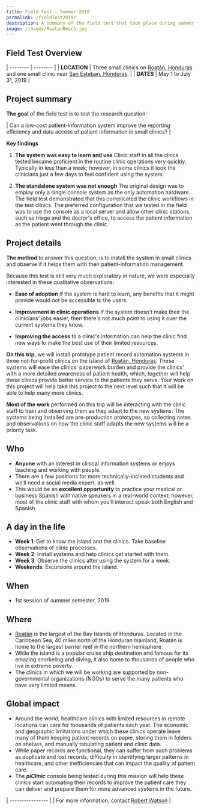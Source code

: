 ```yaml
---
title: Field Test - Summer 2019
permalink: /fieldTest2019/
description: A summary of the field test that took place during summer 2019
image: /images/RoatanBeach.jpg
---
```


## Field Test Overview

| -------- | -------- |
| **LOCATION** | Three small clinics on [Roatán, Honduras](https://www.google.com/maps/place/Roatán,+Honduras) and one small clinic near [San Esteban, Honduras](https://www.google.com/maps/place/San+Esteban,+Honduras). |
| **DATES** | May 1 to July 31, 2019 |

## Project summary

**The goal** of the field test is to test the research question:

| Can a low-cost patient-information system improve the reporting efficiency and data access of patient information in small clinics? |

**Key findings**

1. **The system was easy to learn and use** Clinic staff in all the clincs tested became proficient in the routine clinic operations very quickly. Typically in less than a week; however, in some clinics it took the clinicians just a few days to feel confident using the system.

2. **The standalone system was not enough** The original design was to employ only a single console system as the only automation hardware. The field test demonstrated that this complicated the clinic workflows in the test clinics. The preferred configuration that we tested in the field was to use the console as a local server and allow other clinic stations, such as triage and the doctor's office, to access the patient information as the patient went through the clinic.


## Project details

**The method** to answer this question, is to install the system in small clinics and observe if it helps them with their patient-information management.

Because this test is still very much exploratory in nature, we were especially interested in these qualitative observations:

* **Ease of adoption** If the system is hard to learn, any benefits that it might provide would not be accessible to the users.

* **Improvement in clinic operations** If the system doesn't make their the clinicians' jobs easier, then there's not much point to using it over the current systems they know.

* **Improving the access** to a clinic's information can help the clinic find new ways to make the best use of their limited resources. 

**On this trip**, we will install prototype patient record automation systems in three not-for-profit clinics on the island of [Roatán, Honduras](https://www.google.com/maps/place/Roatán,+Honduras). These systems will ease the clinics’ paperwork burden and provide the clinics’ with a more detailed awareness of patient health, which, together will help these clinics provide better service to the patients they serve. Your work on this project will help take this project to the next level such that it will be able to help many more clinics.

**Most of the work** performed on this trip will be interacting with the clinic staff to train and observing them as they adapt to the new systems. The systems being installed are pre-production prototypes, so collecting notes and observations on how the clinic staff adapts the new systems will be a priority task. 


## Who

* **Anyone** with an interest in clinical information systems or enjoys teaching and working with people. 
* There are a few positions for more technically-inclined students and we’ll need a social media expert, as well. 
* This would be an **excellent opportunity** to practice your medical or business Spanish with native speakers in a real-world context; however, most of the clinic staff with whom you’ll interact speak both English and Spanish.

## A day in the life

* **Week 1**: Get to know the island and the clinics. Take baseline observations of clinic processes.
* **Week 2**: Install systems and help clinics get started with them.
* **Week 3**: Observe the clinics after using the system for a week.
* **Weekends**: Excursions around the island.

## When 

* 1st session of summer semester, 2019

## Where

* [Roatán](https://www.google.com/maps/place/Roatán,+Honduras) is the largest of the Bay Islands of Honduras. Located in the Caribbean Sea, 40 miles north of the Honduran mainland, Roatán is home to the largest barrier reef in the northern hemisphere. 
* While the island is a popular cruise ship destination and famous for its amazing snorkeling and diving, it also home to thousands of people who live in extreme poverty. 
* The clinics in which we will be working are supported by non-governmental organizations (NGOs) to serve the many patients who have very limited means.

## Global impact
* Around the world, healthcare clinics with limited resources in remote locations can care for thousands of patients each year. The economic and geographic limitations under which these clinics operate leave many of them keeping patient records on paper, storing them in folders on shelves, and manually tabulating patient and clinic data.
* While paper records are functional, they can suffer from such problems as duplicate and lost records, difficulty in identifying larger patterns in healthcare, and other inefficiencies that can impact the quality of patient care. 
* The _**piClinic**_ console being tested during this mission will help these clinics start automating their records to improve the patient care they can deliver and prepare them for more advanced systems in the future.

| ---------------- |
| For more information, contact [Robert Watson](mailto://bobw@piclinic.org) |
